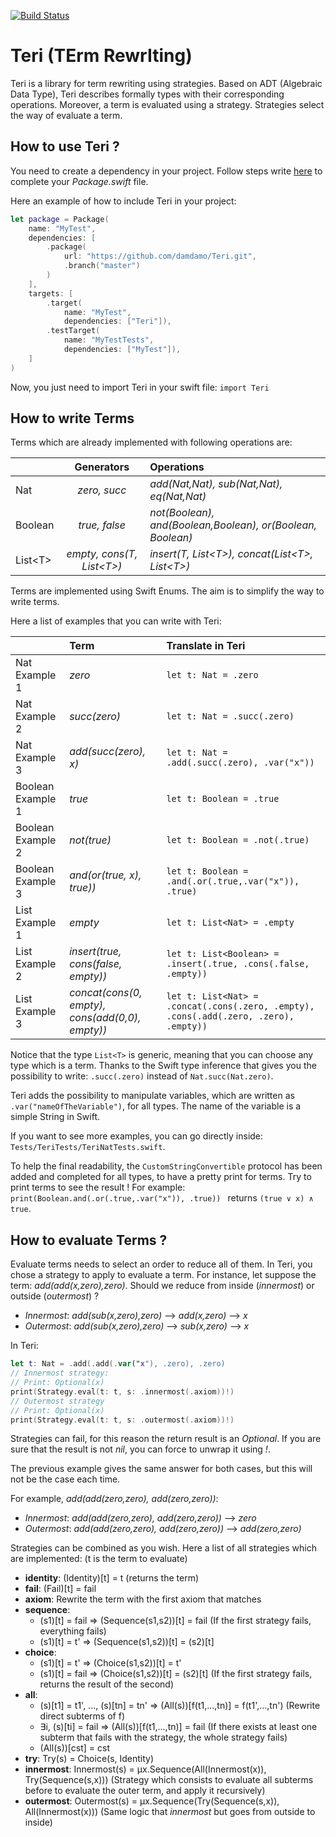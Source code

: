 [![Build Status](https://travis-ci.org/damdamo/Teri.svg?branch=master)](https://travis-ci.org/damdamo/Teri)

# Teri (TErm RewrIting)

Teri is a library for term rewriting using strategies.
Based on ADT (Algebraic Data Type), Teri describes formally types with their corresponding operations.
Moreover, a term is evaluated using a strategy.
Strategies select the way of evaluate a term.

## How to use Teri ?

You need to create a dependency in your project.
Follow steps write [here](https://github.com/apple/swift-package-manager/blob/master/Documentation/Usage.md#defining-dependencies) to complete your *Package.swift* file.

Here an example of how to include Teri in your project:

```Swift
let package = Package(
    name: "MyTest",
    dependencies: [
        .package(
            url: "https://github.com/damdamo/Teri.git",
            .branch("master")
        )
    ],
    targets: [
        .target(
            name: "MyTest",
            dependencies: ["Teri"]),
        .testTarget(
            name: "MyTestTests",
            dependencies: ["MyTest"]),
    ]
)
```
Now, you just need to import Teri in your swift file: `import Teri`

## How to write Terms

Terms which are already implemented with following operations are:

|         | Generators    | Operations                  |
|---------|:-------------:|:----------------------------|
| Nat     |*zero, succ*  |  *add(Nat,Nat), sub(Nat,Nat), eq(Nat,Nat)* |
| Boolean | *true, false* | *not(Boolean), and(Boolean,Boolean), or(Boolean, Boolean)* |
| List\<T>| *empty, cons(T, List\<T>)* | *insert(T, List\<T>), concat(List\<T>, List\<T>)*|

Terms are implemented using Swift Enums.
The aim is to simplify the way to write terms.

Here a list of examples that you can write with Teri:

|                | Term  | Translate in Teri                   |
|----------------|:------|:-----------------------------------|
| Nat Example 1 | *zero*   | `let t: Nat = .zero`          |
| Nat Example 2 | *succ(zero)*| `let t: Nat = .succ(.zero)`|
| Nat Example 3 | *add(succ(zero), x)* | `let t: Nat = .add(.succ(.zero), .var("x"))`|
| Boolean Example 1 | *true*   | `let t: Boolean = .true`          |
| Boolean Example 2 | *not(true)*| `let t: Boolean = .not(.true)`|
| Boolean Example 3 | *and(or(true, x), true))* | `let t: Boolean = .and(.or(.true,.var("x")), .true)`|
| List Example 1 | *empty*   | `let t: List<Nat> = .empty`|
| List Example 2 | *insert(true, cons(false, empty))*   | `let t: List<Boolean> = .insert(.true, .cons(.false, .empty))`|
| List Example 3 | *concat(cons(0, empty), cons(add(0,0), empty))*   | `let t: List<Nat> = .concat(.cons(.zero, .empty), .cons(.add(.zero, .zero), .empty))`|

Notice that the type `List<T>` is generic, meaning that you can choose any type which is a term.
Thanks to the Swift type inference that gives you the possibility to write: `.succ(.zero)` instead of `Nat.succ(Nat.zero)`.

Teri adds the possibility to manipulate variables, which are written as `.var("nameOfTheVariable")`, for all types.
The name of the variable is a simple String in Swift.

If you want to see more examples, you can go directly inside: `Tests/TeriTests/TeriNatTests.swift`.

To help the final readability, the `CustomStringConvertible` protocol has been added and completed for all types, to have a pretty print for terms.
Try to print terms to see the result !
For example: `print(Boolean.and(.or(.true,.var("x")), .true))
` returns `(true ∨ x) ∧ true`.

## How to evaluate Terms ?

Evaluate terms needs to select an order to reduce all of them.
In Teri, you chose a strategy to apply to evaluate a term.
For instance, let suppose the term: *add(add(x,zero),zero)*.
Should we reduce from inside (*innermost*) or outside (*outermost*) ?
- *Innermost*: *add(sub(x,zero),zero)* --> *add(x,zero)* --> *x*
- *Outermost*: *add(sub(x,zero),zero)* --> *sub(x,zero)* --> *x*

In Teri:
```Swift
let t: Nat = .add(.add(.var("x"), .zero), .zero)
// Innermost strategy:
// Print: Optional(x)
print(Strategy.eval(t: t, s: .innermost(.axiom))!)
// Outermost strategy
// Print: Optional(x)
print(Strategy.eval(t: t, s: .outermost(.axiom))!)
```

Strategies can fail, for this reason the return result is an *Optional*.
If you are sure that the result is not *nil*, you can force to unwrap it using *!*.

The previous example gives the same answer for both cases, but this will not be the case each time.

For example, *add(add(zero,zero), add(zero,zero))*:
- *Innermost*: *add(add(zero,zero), add(zero,zero))* --> *zero*
- *Outermost*: *add(add(zero,zero), add(zero,zero))* --> *add(zero,zero)*

Strategies can be combined as you wish.
Here a list of all strategies which are implemented:
(t is the term to evaluate)
- **identity**: (Identity)[t] = t (returns the term)
- **fail**: (Fail)[t] = fail
- **axiom**: Rewrite the term with the first axiom that matches
- **sequence**:
  - (s1)[t] = fail => (Sequence(s1,s2))[t] = fail (If the first strategy fails, everything fails)
  - (s1)[t] = t' => (Sequence(s1,s2))[t] = (s2)[t]
- **choice**:
  - (s1)[t] = t' => (Choice(s1,s2))[t] = t'
  - (s1)[t] = fail => (Choice(s1,s2))[t] = (s2)[t] (If the first strategy fails, returns the result of the second)
- **all**:
  - (s)[t1] = t1', ..., (s)[tn] = tn' => (All(s))[f(t1,...,tn)] = f(t1',...,tn') (Rewrite direct subterms of f)
  - ∃i, (s)[ti] = fail => (All(s))[f(t1,...,tn)] = fail (If there exists at least one subterm that fails with the strategy, the whole strategy fails)
  - (All(s))[cst] = cst
- **try**: Try(s) = Choice(s, Identity)
- **innermost**: Innermost(s) = μx.Sequence(All(Innermost(x)), Try(Sequence(s,x))) (Strategy which consists to evaluate all subterms before to evaluate the outer term, and apply it recursively)
- **outermost**: Outermost(s) = μx.Sequence(Try(Sequence(s,x)), All(Innermost(x))) (Same logic that *innermost* but goes from outside to inside)
